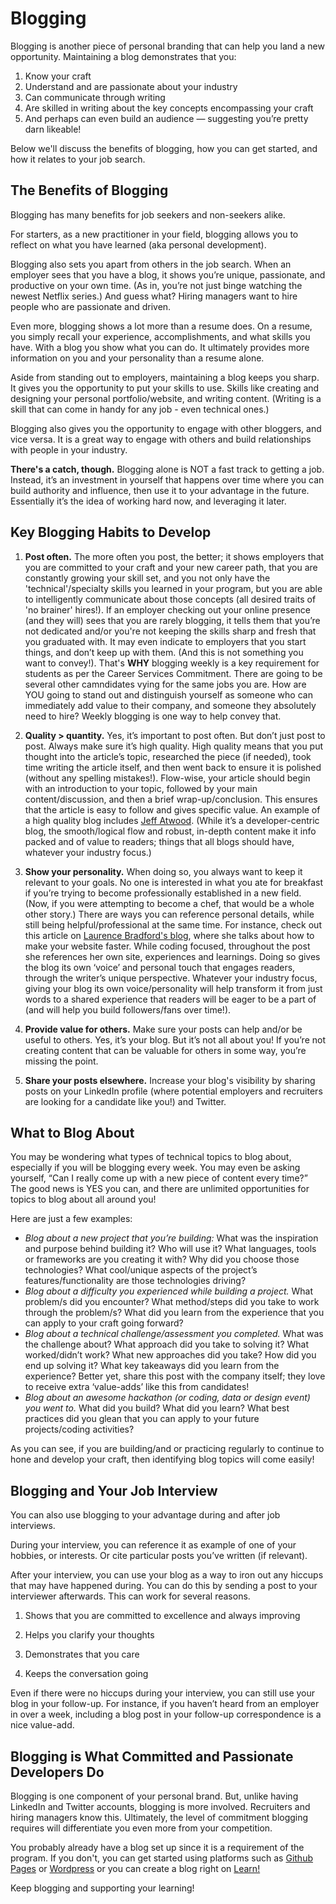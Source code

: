 # Blogging 

Blogging is another piece of personal branding that can help you land a new opportunity. Maintaining a blog demonstrates that you:

1. Know your craft
2. Understand and are passionate about your industry
3. Can communicate through writing
4. Are skilled in writing about the key concepts encompassing your craft
5. And perhaps can even build an audience — suggesting you’re pretty darn likeable!

Below we'll discuss the benefits of blogging, how you can get started, and how it relates to your job search. 

## The Benefits of Blogging

Blogging has many benefits for job seekers and non-seekers alike.

For starters, as a new practitioner in your field, blogging allows you to reflect on what you have learned (aka personal development).

Blogging also sets you apart from others in the job search. When an employer sees that you have a blog, it shows you’re unique, passionate, and productive on your own time. (As in, you’re not just binge watching the newest Netflix series.) And guess what? Hiring managers want to hire people who are passionate and driven.

Even more, blogging shows a lot more than a resume does. On a resume, you simply recall your experience, accomplishments, and what skills you have. With a blog you show what you can do. It ultimately provides more information on you and your personality than a resume alone.

Aside from standing out to employers, maintaining a blog keeps you sharp. It gives you the opportunity to put your skills to use. Skills like creating and designing your personal portfolio/website, and writing content. (Writing is a skill that can come in handy for any job - even technical ones.)

Blogging also gives you the opportunity to engage with other bloggers, and vice versa. It is a great way to engage with others and build relationships with people in your industry.

**There's a catch, though.** Blogging alone is NOT a fast track to getting a job. Instead, it’s an investment in yourself that happens over time where you can build authority and influence, then use it to your advantage in the future. Essentially it’s the idea of working hard now, and leveraging it later.

## Key Blogging Habits to Develop

1. **Post often.** The more often you post, the better; it shows employers that you are committed to your craft and your new career path, that you are constantly growing your skill set, and you not only have the 'technical'/specialty skills you learned in your program, but you are able to intelligently communicate about those concepts (all desired traits of 'no brainer' hires!). If an employer checking out your online presence (and they will) sees that you are rarely blogging, it tells them that you’re not dedicated and/or you're not keeping the skills sharp and fresh that you graduated with. It may even indicate to employers that you start things, and don’t keep up with them. (And this is not something you want to convey!). That's **WHY** blogging weekly is a key requirement for students as per the Career Services Commitment. There are going to be  several other camndidates vying for the same jobs you are. How are YOU going to stand out and distinguish yourself as someone who can immediately add value to their company, and someone they absolutely need to hire? Weekly blogging is one way to help convey that.

2. **Quality > quantity.** Yes, it’s important to post often. But don’t just post to post. Always make sure it’s high quality. High quality means that you put thought into the article’s topic, researched the piece (if needed), took time writing the article itself, and then went back to ensure it is polished (without any spelling mistakes!). Flow-wise, your article should begin with an introduction to your topic, followed by your main content/discussion, and then a brief wrap-up/conclusion. This ensures that the article is easy to follow and gives specific value. An example of a high quality blog includes [Jeff Atwood](https://blog.codinghorror.com/). (While it’s a developer-centric blog, the smooth/logical flow and robust, in-depth content make it info packed and of value to readers; things that all blogs should have, whatever your industry focus.)

3. **Show your personality.** When doing so, you always want to keep it relevant to your goals. No one is interested in what you ate for breakfast if you’re trying to become professionally established in a new field. (Now, if you were attempting to become a chef, that would be a whole other story.) There are ways you can reference personal details, while still being helpful/professional at the same time. For instance, check out this article on [Laurence Bradford's blog](http://learntocodewith.me/posts/make-your-website-fast/), where she talks about how to make your website faster. While coding focused, throughout the post she references her own site, experiences and learnings. Doing so gives the blog its own ‘voice’ and personal touch that engages readers, through the writer’s unique perspective. Whatever your industry focus, giving your blog its own voice/personality will help transform it from just words to a shared experience that readers will be eager to be a part of (and will help you build followers/fans over time!).

4. **Provide value for others.** Make sure your posts can help and/or be useful to others. Yes, it’s your blog. But it’s not all about you! If you’re not creating content that can be valuable for others in some way, you’re missing the point. 

5. **Share your posts elsewhere.** Increase your blog's visibility by sharing posts on your LinkedIn profile (where potential employers and recruiters are looking for a candidate like you!) and Twitter.

## What to Blog About

You may be wondering what types of technical topics to blog about, especially if you will be blogging every week. You may even be asking yourself, “Can I really come up with a new piece of content every time?” The good news is YES you can, and there are unlimited opportunities for topics to blog about all around you!

Here are just a few examples:
- *Blog about a new project that you’re building:* What was the inspiration and purpose behind building it? Who will use it?  What languages, tools or frameworks are you creating it with? Why did you choose those technologies? What cool/unique aspects of the project’s features/functionality are those technologies driving?
- *Blog about a difficulty you experienced while building a project.* What problem/s did you encounter? What method/steps did you take to work through the problem/s? What did you learn from the experience that you can apply to your craft going forward?
- *Blog about a technical challenge/assessment you completed.* What was the challenge about? What approach did you take to solving it? What worked/didn’t work? What new approaches did you take? How did you end up solving it? What key takeaways did you learn from the experience? Better yet, share this post with the company itself; they love to receive extra ‘value-adds’ like this from candidates!
- *Blog about an awesome hackathon (or coding, data or design event) you went to.* What did you build? What did you learn? What best practices did you glean that you can apply to your future projects/coding activities?

As you can see, if you are building/and or practicing regularly to continue to hone and develop your craft, then identifying blog topics will come easily!

## Blogging and Your Job Interview

You can also use blogging to your advantage during and after job interviews.

During your interview, you can reference it as example of one of your hobbies, or interests. Or cite particular posts you’ve written (if relevant). 

After your interview, you can use your blog as a way to iron out any hiccups that may have happened during. You can do this by sending a post to your interviewer afterwards. This can work for several reasons. 

1. Shows that you are committed to excellence and always improving

2. Helps you clarify your thoughts

3. Demonstrates that you care

4. Keeps the conversation going

Even if there were no hiccups during your interview, you can still use your blog in your follow-up. For instance, if you haven’t heard from an employer in over a week, including a blog post in your follow-up correspondence is a nice value-add.

## Blogging is What Committed and Passionate Developers Do 

Blogging is one component of your personal brand. But, unlike having LinkedIn and Twitter accounts, blogging is more involved. Recruiters and hiring managers know this. Ultimately, the level of commitment blogging requires will differentiate you even more from your competition.

You probably already have a blog set up since it is a requirement of the program. If you don't, you can get started using platforms such as [Github Pages](https://pages.github.com/) or [Wordpress](https://wordpress.com/learn-more/?v=blog) or you can create a blog right on [Learn!](learn.co/blog)

Keep blogging and supporting your learning! 
